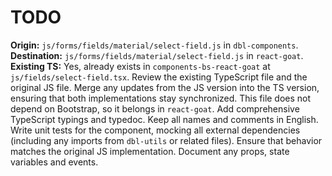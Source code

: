 # TODO

**Origin:** `js/forms/fields/material/select-field.js` in `dbl-components`.
**Destination:** `js/forms/fields/material/select-field.js` in `react-goat`.
**Existing TS:** Yes, already exists in `components-bs-react-goat` at `js/fields/select-field.tsx`.
Review the existing TypeScript file and the original JS file. Merge any updates from the JS version into the TS version, ensuring that both implementations stay synchronized.
This file does not depend on Bootstrap, so it belongs in `react-goat`.
Add comprehensive TypeScript typings and typedoc. Keep all names and comments in English.
Write unit tests for the component, mocking all external dependencies (including any imports from `dbl-utils` or related files). Ensure that behavior matches the original JS implementation.
Document any props, state variables and events.